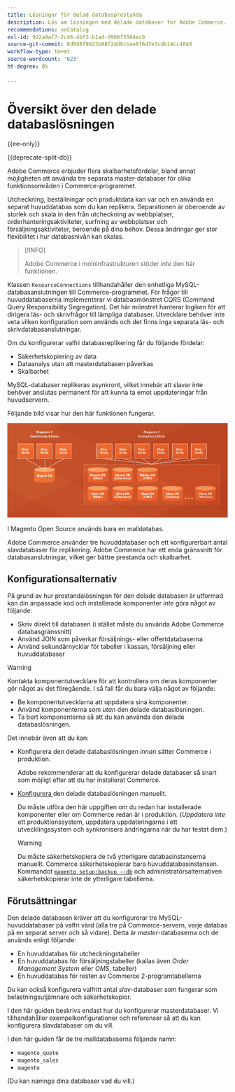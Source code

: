 ```yaml
---
title: Lösningar för delad databasprestanda
description: Läs om lösningen med delade databaser för Adobe Commerce.
recommendations: noCatalog
exl-id: 922a9af7-2c46-4bf3-b1ad-d966f5564ec0
source-git-commit: 8d0d8f9822b88f2dd8cbae8f6d7e3cdb14cc4848
workflow-type: tm+mt
source-wordcount: '623'
ht-degree: 0%

---
```


# Översikt över den delade databaslösningen

{{ee-only}}

{{deprecate-split-db}}

Adobe Commerce erbjuder flera skalbarhetsfördelar, bland annat möjligheten att använda tre separata master-databaser för olika funktionsområden i Commerce-programmet.

Utcheckning, beställningar och produktdata kan var och en använda en separat huvuddatabas som du kan replikera. Separationen är oberoende av storlek och skala in den från utcheckning av webbplatser, orderhanteringsaktiviteter, surfning av webbplatser och försäljningsaktiviteter, beroende på dina behov. Dessa ändringar ger stor flexibilitet i hur databasnivån kan skalas.

>[!INFO]
>
>Adobe Commerce i molninfrastrukturen stöder _inte_ den här funktionen.

Klassen `ResourceConnections` tillhandahåller den enhetliga MySQL-databasanslutningen till Commerce-programmet. För frågor till huvuddatabaserna implementerar vi databasmönstret CQRS (Command Query Responsibility Segregation). Det här mönstret hanterar logiken för att dirigera läs- och skrivfrågor till lämpliga databaser. Utvecklare behöver inte veta vilken konfiguration som används och det finns inga separata läs- och skrivdatabasanslutningar.

Om du konfigurerar valfri databasreplikering får du följande fördelar:

- Säkerhetskopiering av data
- Dataanalys utan att masterdatabasen påverkas
- Skalbarhet

MySQL-databaser replikeras asynkront, vilket innebär att slavar inte behöver anslutas permanent för att kunna ta emot uppdateringar från huvudservern.

Följande bild visar hur den här funktionen fungerar.

![Adobe Commerce använder olika databaser för att lagra tabeller](../../assets/configuration/split-db-diagram-ee.png)

I Magento Open Source används bara en malldatabas.

Adobe Commerce använder tre huvuddatabaser och ett konfigurerbart antal slavdatabaser för replikering. Adobe Commerce har ett enda gränssnitt för databasanslutningar, vilket ger bättre prestanda och skalbarhet.

## Konfigurationsalternativ

På grund av hur prestandalösningen för den delade databasen är utformad kan din anpassade kod och installerade komponenter _inte_ göra något av följande:

- Skriv direkt till databasen (i stället måste du använda Adobe Commerce databasgränssnitt)
- Använd JOIN som påverkar försäljnings- eller offertdatabaserna
- Använd sekundärnycklar för tabeller i kassan, försäljning eller huvuddatabaser

>[!WARNING]
>
>Kontakta komponentutvecklare för att kontrollera om deras komponenter gör något av det föregående. I så fall får du bara välja något av följande:
>
>- Be komponentutvecklarna att uppdatera sina komponenter.
>- Använd komponenterna som _utan_ den delade databaslösningen.
>- Ta bort komponenterna så att du kan använda den delade databaslösningen.

Det innebär även att du kan:

- Konfigurera den delade databaslösningen _innan_ sätter Commerce i produktion.

  Adobe rekommenderar att du konfigurerar delade databaser så snart som möjligt efter att du har installerat Commerce.

- [Konfigurera ](multi-master-manual.md) den delade databaslösningen manuellt.

  Du måste utföra den här uppgiften om du redan har installerade komponenter eller om Commerce redan är i produktion. (_Uppdatera inte_ ett produktionssystem, uppdatera uppdateringarna i ett utvecklingssystem och synkronisera ändringarna när du har testat dem.)

  >[!WARNING]
  >
  >Du måste säkerhetskopiera de två ytterligare databasinstanserna manuellt. Commerce säkerhetskopierar bara huvuddatabasinstansen. Kommandot [`magento setup:backup --db`](../../installation/tutorials/backup.md) och administratörsalternativen säkerhetskopierar inte de ytterligare tabellerna.

## Förutsättningar

Den delade databasen kräver att du konfigurerar tre MySQL-huvuddatabaser på valfri värd (alla tre på Commerce-servern, varje databas på en separat server och så vidare). Detta är _master_-databaserna och de används enligt följande:

- En huvuddatabas för utcheckningstabeller
- En huvuddatabas för försäljningstabeller (kallas även _Order Management System_ eller _OMS_, tabeller)
- En huvuddatabas för resten av Commerce 2-programtabellerna

Du kan också konfigurera valfritt antal _slav_-databaser som fungerar som belastningsutjämnare och säkerhetskopior.

I den här guiden beskrivs endast hur du konfigurerar masterdatabaser. Vi tillhandahåller exempelkonfigurationer och referenser så att du kan konfigurera slavdatabaser om du vill.

I den här guiden får de tre malldatabaserna följande namn:

- `magento_quote`
- `magento_sales`
- `magento`

(Du kan namnge dina databaser vad du vill.)
